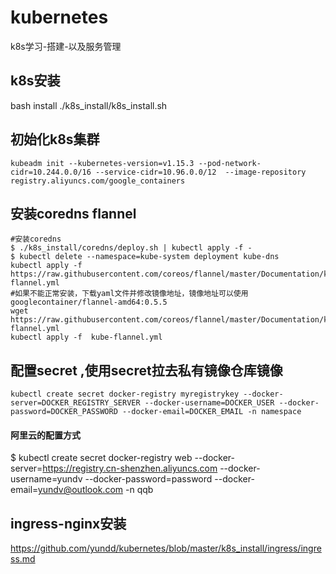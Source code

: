 # kubernetes
k8s学习-搭建-以及服务管理
## k8s安装
bash install ./k8s_install/k8s_install.sh
## 初始化k8s集群
```
kubeadm init --kubernetes-version=v1.15.3 --pod-network-cidr=10.244.0.0/16 --service-cidr=10.96.0.0/12  --image-repository registry.aliyuncs.com/google_containers
```
## 安装coredns flannel
```
#安装coredns
$ ./k8s_install/coredns/deploy.sh | kubectl apply -f -
$ kubectl delete --namespace=kube-system deployment kube-dns
kubectl apply -f https://raw.githubusercontent.com/coreos/flannel/master/Documentation/kube-flannel.yml
#如果不能正常安装，下载yaml文件并修改镜像地址，镜像地址可以使用googlecontainer/flannel-amd64:0.5.5
wget https://raw.githubusercontent.com/coreos/flannel/master/Documentation/kube-flannel.yml
kubectl apply -f  kube-flannel.yml
```
## 配置secret ,使用secret拉去私有镜像仓库镜像
```
kubectl create secret docker-registry myregistrykey --docker-server=DOCKER_REGISTRY_SERVER --docker-username=DOCKER_USER --docker-password=DOCKER_PASSWORD --docker-email=DOCKER_EMAIL -n namespace
```
#### 阿里云的配置方式
$ kubectl create secret docker-registry  web --docker-server=https://registry.cn-shenzhen.aliyuncs.com   --docker-username=yundv  --docker-password=password --docker-email=yundv@outlook.com -n qqb
## ingress-nginx安装
https://github.com/yundd/kubernetes/blob/master/k8s_install/ingress/ingress.md

